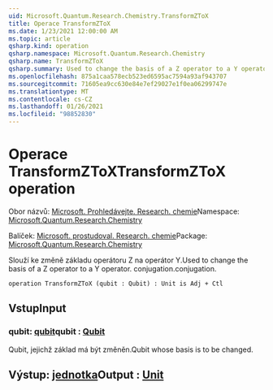 ```yaml
---
uid: Microsoft.Quantum.Research.Chemistry.TransformZToX
title: Operace TransformZToX
ms.date: 1/23/2021 12:00:00 AM
ms.topic: article
qsharp.kind: operation
qsharp.namespace: Microsoft.Quantum.Research.Chemistry
qsharp.name: TransformZToX
qsharp.summary: Used to change the basis of a Z operator to a Y operator. conjugation.
ms.openlocfilehash: 875a1caa578ecb523ed6595ac7594a93af943707
ms.sourcegitcommit: 71605ea9cc630e84e7ef29027e1f0ea06299747e
ms.translationtype: MT
ms.contentlocale: cs-CZ
ms.lasthandoff: 01/26/2021
ms.locfileid: "98852830"
---
```

# <a name="transformztox-operation"></a><span data-ttu-id="a6b6f-102">Operace TransformZToX</span><span class="sxs-lookup"><span data-stu-id="a6b6f-102">TransformZToX operation</span></span>

<span data-ttu-id="a6b6f-103">Obor názvů: [Microsoft. Prohledávejte. Research. chemie](xref:Microsoft.Quantum.Research.Chemistry)</span><span class="sxs-lookup"><span data-stu-id="a6b6f-103">Namespace: [Microsoft.Quantum.Research.Chemistry](xref:Microsoft.Quantum.Research.Chemistry)</span></span>

<span data-ttu-id="a6b6f-104">Balíček: [Microsoft. prostudoval. Research. chemie](https://nuget.org/packages/Microsoft.Quantum.Research.Chemistry)</span><span class="sxs-lookup"><span data-stu-id="a6b6f-104">Package: [Microsoft.Quantum.Research.Chemistry](https://nuget.org/packages/Microsoft.Quantum.Research.Chemistry)</span></span>


<span data-ttu-id="a6b6f-105">Slouží ke změně základu operátoru Z na operátor Y.</span><span class="sxs-lookup"><span data-stu-id="a6b6f-105">Used to change the basis of a Z operator to a Y operator.</span></span>
<span data-ttu-id="a6b6f-106">conjugation.</span><span class="sxs-lookup"><span data-stu-id="a6b6f-106">conjugation.</span></span>

```qsharp
operation TransformZToX (qubit : Qubit) : Unit is Adj + Ctl
```


## <a name="input"></a><span data-ttu-id="a6b6f-107">Vstup</span><span class="sxs-lookup"><span data-stu-id="a6b6f-107">Input</span></span>

### <a name="qubit--qubit"></a><span data-ttu-id="a6b6f-108">qubit: [qubit](xref:microsoft.quantum.lang-ref.qubit)</span><span class="sxs-lookup"><span data-stu-id="a6b6f-108">qubit : [Qubit](xref:microsoft.quantum.lang-ref.qubit)</span></span>

<span data-ttu-id="a6b6f-109">Qubit, jejichž základ má být změněn.</span><span class="sxs-lookup"><span data-stu-id="a6b6f-109">Qubit whose basis is to be changed.</span></span>



## <a name="output--unit"></a><span data-ttu-id="a6b6f-110">Výstup: [jednotka](xref:microsoft.quantum.lang-ref.unit)</span><span class="sxs-lookup"><span data-stu-id="a6b6f-110">Output : [Unit](xref:microsoft.quantum.lang-ref.unit)</span></span>

